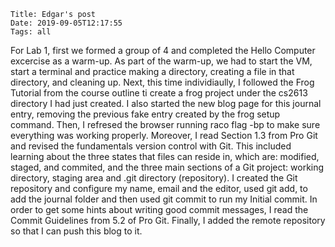     Title: Edgar's post
    Date: 2019-09-05T12:17:55
    Tags: all

For Lab 1, first we formed a group of 4 and completed the Hello Computer excercise as a warm-up. As part of the warm-up, we had to start the VM, start a terminal and practice making a directory, creating a file in that directory, and cleaning up. Next, this time individiaully, I followed the Frog Tutorial from the course outline ti create a frog project under the cs2613 directory I had just created. I also started the new blog page for this journal entry, removing the previous fake entry created by the frog setup command. Then, I refresed the browser running raco flag -bp to make sure everything was working properly. Moreover, I read Section 1.3 from Pro Git and revised the fundamentals version control with Git. This included learning about the three states that files can reside in, which are: modified, staged, and commited, and the three main sections of a Git project: working directory, staging area and .git directory (repository). I created the Git repository and configure my name, email and the editor, used git add, to add the journal folder and then used git commit to run my Initial commit. In order to get some hints about writing good commit messages, I read the Commit Guidelines from 5.2 of Pro Git. Finally, I added the remote repository so that I can push this blog to it.

<!-- more -->

